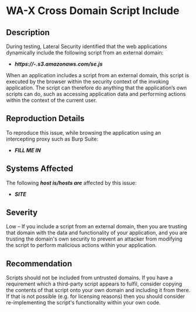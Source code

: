 WA-X Cross Domain Script Include
================================

Description
-----------
During testing, Lateral Security identified that the web applications dynamically include the following script from an external domain:
 * ***https://-.s3.amazonaws.com/se.js***

When an application includes a script from an external domain, this script is executed by the browser within the security context of the invoking application. The script can therefore do anything that the application’s own scripts can do, such as accessing application data and performing actions within the context of the current user.

Reproduction Details
--------------------
To reproduce this issue, while browsing the application using an intercepting proxy such as Burp Suite:
  * ***FILL ME IN***

Systems Affected
----------------
The following ***host is/hosts are*** affected by this issue:
  * ***SITE***

Severity
--------
Low – If you include a script from an external domain, then you are trusting that domain with the data and functionality of your application, and you are trusting the domain's own security to prevent an attacker from modifying the script to perform malicious actions within your application. 

Recommendation
--------------
Scripts should not be included from untrusted domains. If you have a requirement which a third-party script appears to fulfil, consider copying the contents of that script onto your own domain and including it from there. If that is not possible (e.g. for licensing reasons) then you should consider re-implementing the script's functionality within your own code.
